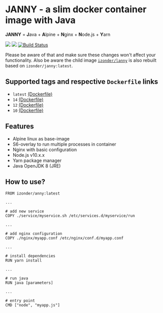 # JANNY - a slim docker container image with Java

**JANNY** = **J**ava + **A**lpine + **N**ginx + **N**ode.js + **Y**arn

[![](https://images.microbadger.com/badges/version/izonder/janny:10.svg)](https://microbadger.com/images/izonder/janny "Get your own version badge on microbadger.com")
[![](https://images.microbadger.com/badges/image/izonder/janny:10.svg)](https://microbadger.com/images/izonder/janny "Get your own image badge on microbadger.com")
[![Build Status](https://travis-ci.org/izonder/janny.svg?branch=nodejs-10)](https://travis-ci.org/izonder/janny)

Please be aware of that and make sure these changes won't affect your functionality. Also be aware the child image [`izonder/lanny`](https://hub.docker.com/r/izonder/lanny/) is also rebuilt based on `izonder/janny:latest`.

## Supported tags and respective `Dockerfile` links
- `latest` [(Dockerfile)](https://github.com/izonder/janny/blob/master/Dockerfile)
- `14` [(Dockerfile)](https://github.com/izonder/janny/blob/nodejs-14/Dockerfile)
- `12` [(Dockerfile)](https://github.com/izonder/janny/blob/nodejs-12/Dockerfile)
- `10` [(Dockerfile)](https://github.com/izonder/janny/blob/nodejs-10/Dockerfile)

## Features

- Alpine linux as base-image
- S6-overlay to run multiple processes in container
- Nginx with basic configuration
- Node.js v10.x.x
- Yarn package manager
- Java OpenJDK 8 (JRE)

## How to use?

```
FROM izonder/anny:latest

...

# add new service
COPY ./service/myservice.sh /etc/services.d/myservice/run

...

# add nginx configuration
COPY ./nginx/myapp.conf /etc/nginx/conf.d/myapp.conf

...

# install dependencies
RUN yarn install

...

# run java
RUN java [parameters]

...

# entry point
CMD ["node", "myapp.js"]
```
